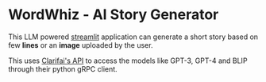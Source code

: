# WordWhiz - AI Story Generator

This LLM powered [streamlit](https://streamlit.io/) application can generate a short story based on few **lines** or an **image** uploaded by the user.

This uses [Clarifai's API](https://www.clarifai.com/) to access the models like GPT-3, GPT-4 and BLIP through their python gRPC client.
